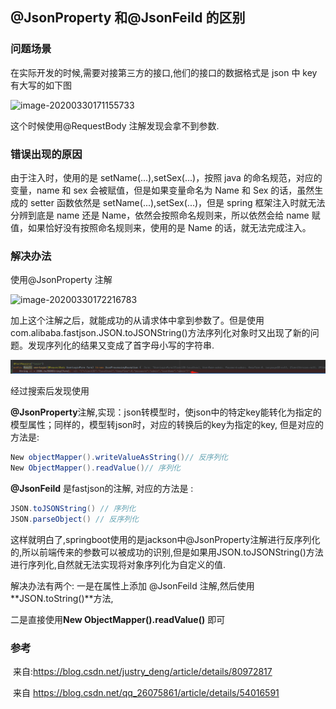 ## @JsonProperty 和@JsonFeild 的区别

### 问题场景

在实际开发的时候,需要对接第三方的接口,他们的接口的数据格式是 json 中 key 有大写的如下图

![image-20200330171155733](C:\Users\Administrator\AppData\Roaming\Typora\typora-user-images\image-20200330171155733.png)

这个时候使用@RequestBody 注解发现会拿不到参数.

### 错误出现的原因

由于注入时，使用的是 setName(...),setSex(...)，按照 java 的命名规范，对应的变量，name 和 sex 会被赋值，但是如果变量命名为 Name 和 Sex 的话，虽然生成的 setter 函数依然是 setName(...),setSex(...)，但是 spring 框架注入时就无法分辨到底是 name 还是 Name，依然会按照命名规则来，所以依然会给 name 赋值，如果恰好没有按照命名规则来，使用的是 Name 的话，就无法完成注入。

### 解决办法

使用@JsonProperty 注解

![image-20200330172216783](C:\Users\Administrator\AppData\Roaming\Typora\typora-user-images\image-20200330172216783.png)

加上这个注解之后，就能成功的从请求体中拿到参数了。但是使用com.alibaba.fastjson.JSON.toJSONString()方法序列化对象时又出现了新的问题。发现序列化的结果又变成了首字母小写的字符串.

![image-20200330173724829](imgs/image-20200330173724829.png)



经过搜索后发现使用

**@JsonProperty**注解,实现：json转模型时，使json中的特定key能转化为指定的模型属性；同样的，模型转json时，对应的转换后的key为指定的key, 但是对应的方法是:

```java
New objectMapper().writeValueAsString()// 反序列化
New ObjectMapper().readValue()// 序列化
```

 **@JsonFeild** 是fastjson的注解, 对应的方法是 :

```java
JSON.toJSONString() // 序列化
JSON.parseObject() // 反序列化    
```

这样就明白了,springboot使用的是jackson中@JsonProperty注解进行反序列化的,所以前端传来的参数可以被成功的识别,但是如果用JSON.toJSONString()方法进行序列化,自然就无法实现将对象序列化为自定义的值.

解决办法有两个: 一是在属性上添加  @JsonFeild 注解,然后使用**JSON.toString()**方法,

二是直接使用**New ObjectMapper().readValue()** 即可



### 参考

​	来自:<https://blog.csdn.net/justry_deng/article/details/80972817>

​	来自 <https://blog.csdn.net/qq_26075861/article/details/54016591> 
